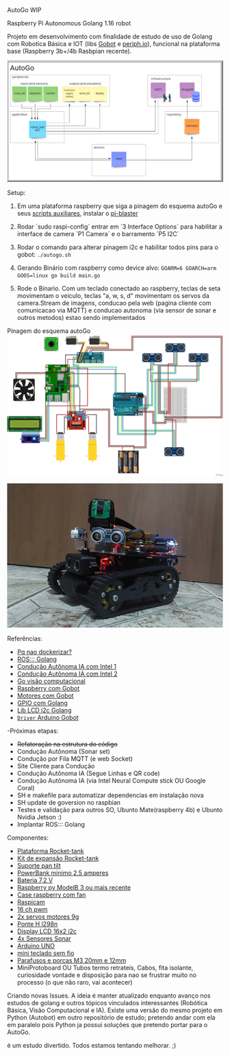 AutoGo WIP

Raspberry Pi Autonomous Golang 1.16 robot

Projeto em desenvolvimento com finalidade de estudo de uso de Golang com Robotica Básica e IOT (libs [Gobot](https://gobot.io/) e [periph.io](https://periph.io/)), funcional na plataforma base (Raspberry 3b+/4b Rasbpian recente).

![arquitetura](./docs/images/autogo_miro.png?raw=true "arquitetura")

Setup:
  1. Em uma plataforma raspberry que siga a pinagem do esquema autoGo e seus [scripts auxiliares](./scripts/README.md), instalar o [pi-blaster](https://github.com/sarfata/pi-blaster)

  2. Rodar ´sudo raspi-config´ entrar em ´3 Interface Options´ para habilitar a interface de camera ´P1 Camera´ e o barramento ´P5 I2C´

  3. Rodar o comando para alterar pinagem i2c e habilitar todos pins para o gobot: `./autogo.sh`

  4. Gerando Binário com raspberry como device alvo: `GOARM=6 GOARCH=arm GOOS=linux go build main.go`

  5. Rode o Binario. Com um teclado conectado ao raspberry, teclas de seta movimentam o veiculo, teclas "a, w, s, d" movimentam os servos da camera.Stream de imagens, conducao pela web (pagina cliente com comunicacao via MQTT) e conducao autonoma (via sensor de sonar e outros metodos) estao sendo implementados

Pinagem do esquema autoGo
![esquema](./docs/images/autogo_fritzing_schema.jpg?raw=true "esquema")

![versão atual](./docs/images/autogo_tank.jpg?raw=true "montado")

Referências:
  - [Pq nao dockerizar?](https://ubuntu.com/blog/ros-docker)
  - [ROS::: Golang](https://ubuntu.com/blog/go-for-ros)
  - [Condução Autônoma IA com Intel 1](https://towardsdatascience.com/robot-tank-with-raspberry-pi-and-intel-neural-computer-stick-2-77263ca7a1c7)
  - [Condução Autônoma IA com Intel 2](https://hackaday.com/2019/01/25/robot-cant-take-its-eyes-off-the-bottle/)
  - [Go visão computacional](https://about.sourcegraph.com/go/gophercon-2018-computer-vision-using-go-and-opencv-3/)
  - [Raspberry com Gobot](https://gobot.io/documentation/platforms/raspi/)
  - [Motores com Gobot](https://gobot.io/documentation/examples/firmata_motor/)
  - [GPIO com Golang](https://pkg.go.dev/github.com/heupel/gobot/platforms/gpio#section-readme)
  - [Lib LCD i2c Golang](https://github.com/d2r2/go-hd44780)
  - [`Driver` Arduino Gobot](https://github.com/hybridgroup/gobot/search?q=hd44780)

-Próximas etapas:
  - ~~Refatoração na estrutura do código~~
  - Condução Autônoma (Sonar set)
  - Condução por Fila MQTT (e web Socket)
  - Site Cliente para Condução
  - Condução Autônoma IA (Segue Linhas e QR code)
  - Condução Autônoma IA (via Intel Neural Compute stick OU Google Coral)
  - SH e makefile para automatizar dependencias em instalação nova
  - SH update de goversion no raspbian
  - Testes e validação para outros SO, Ubunto Mate(raspberry 4b) e Ubunto Nvidia Jetson :)
  - Implantar ROS::: Golang

Componentes:
  - [Plataforma Rocket-tank](https://www.robocore.net/robotica-robocore/plataforma-robotica-rocket-tank)
  - [Kit de expansão Rocket-tank](https://www.robocore.net/item-mecanico/kit-de-expansao-rocket-tank)
  - [Suporte pan tilt](https://lista.mercadolivre.com.br/suporte-pan-tilt-arduino)
  - [PowerBank minimo 2,5 amperes](https://lista.mercadolivre.com.br/powerbank-mi#D[A:PowerBank%20mi])
  - [Bateria 7,2 V](https://lista.mercadolivre.com.br/bateria-leao-nimh-7.2#D[A:bateria%20leao%20nimh%207.2])
  - [Raspberry py ModelB 3 ou mais recente](https://lista.mercadolivre.com.br/raspberry-py-modelb-3)
  - [Case raspberry com fan](https://lista.mercadolivre.com.br/case-raspberry-pi-cooler-duplo-aluminio_OrderId_PRICE_NoIndex_True)
  - [Raspicam](https://www.robocore.net/acessorios-raspberry-pi/camera-para-raspberry-pi-rev-1-3)
  - [16 ch pwm](https://lista.mercadolivre.com.br/16-ch-pwm)
  - [2x servos motores 9g](https://lista.mercadolivre.com.br/servos-motores-9g#D[A:servos%20motores%209g])
  - [Ponte H l298n](https://lista.mercadolivre.com.br/raspiberry-cam)
  - [Display LCD 16x2 i2c](https://lista.mercadolivre.com.br/display-16x2-i2c#D[A:display%2016x2%20i2c])
  - [4x Sensores Sonar](https://lista.mercadolivre.com.br/arduino-sonar-sensores#D[A:arduino%20sonar%20sensores])
  - [Arduino UNO](https://lista.mercadolivre.com.br/arduino-uno#D[A:Arduino%20UNO])
  - [mini teclado sem fio](https://lista.mercadolivre.com.br/mini-keyboard#D[A:mini%20keyboard])
  - [Parafusos e porcas M3 20mm e 12mm](https://lista.mercadolivre.com.br/parafusos-e-porcas-m3-20mm#D[A:Parafusos%20e%20porcas%20M3%2020mm])
  - MiniProtoboard OU Tubos termo retrateis, Cabos, fita isolante, curiosidade vontade e disposição para nao se frustrar muito no processo (o que não raro, vai acontecer)

Criando novas Issues. A ideia é manter atualizado enquanto avanço nos estudos de golang e outros tópicos vinculados interessantes (Robótica Básica, Visão Computacional e IA). Existe uma versão do mesmo projeto em Python (Autobot) em outro repositório de estudo; pretendo andar com ela em paralelo pois Python ja possui soluções que pretendo portar para o AutoGo.

é um estudo divertido.
Todos estamos tentando melhorar. ;)
